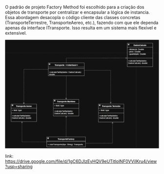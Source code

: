 O padrão de projeto Factory Method foi escolhido para a criação dos objetos de transporte por centralizar e encapsular a lógica de instancia. Essa abordagem desacopla o código cliente das classes concretas (TransporteTerrestre, TransporteAereo, etc.), fazendo com que ele dependa apenas da interface ITransporte. Isso resulta em um sistema mais flexível e extensível.


![alt text](image.png)


link: https://drive.google.com/file/d/1gC6DJIzEyHQV9eUTitlolNF0VVilKru4/view?usp=sharing